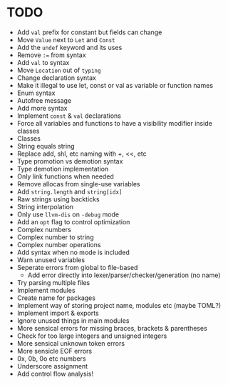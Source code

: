 # TODO
- Add `val` prefix for constant but fields can change
- Move `Value` next to `Let` and `Const`
- Add the `undef` keyword and its uses
- Remove `:=` from syntax
- Add `val` to syntax
- Move `Location` out of `typing`
- Change declaration syntax
- Make it illegal to use let, const or val as variable or function names
- Enum syntax
- Autofree message
- Add more syntax
- Implement `const` & `val` declarations
- Force all variables and functions to have a visibility modifier inside classes
- Classes
- String equals string
- Replace add, shl, etc naming with +, <<, etc
- Type promotion vs demotion syntax
- Type demotion implementation
- Only link functions when needed
- Remove allocas from single-use variables
- Add `string.length` and `string[idx]`
- Raw strings using backticks
- String interpolation
- Only use `llvm-dis` on `-debug` mode
- Add an `opt` flag to control optimization
- Complex numbers
- Complex number to string
- Complex number operations
- Add syntax when no mode is included
- Warn unused variables
- Seperate errors from global to file-based
    - Add error directly into lexer/parser/checker/generation (no name)
- Try parsing multiple files
- Implement modules
- Create name for packages
- Implement way of storing project name, modules etc (maybe TOML?)
- Implement import & exports
- Ignore unused things in main modules
- More sensical errors for missing braces, brackets & parentheses
- Check for too large integers and unsigned integers
- More sensical unknown token errors
- More sensicle EOF errors
- 0x, 0b, 0o etc numbers
- Underscore assignment
- Add control flow analysis!